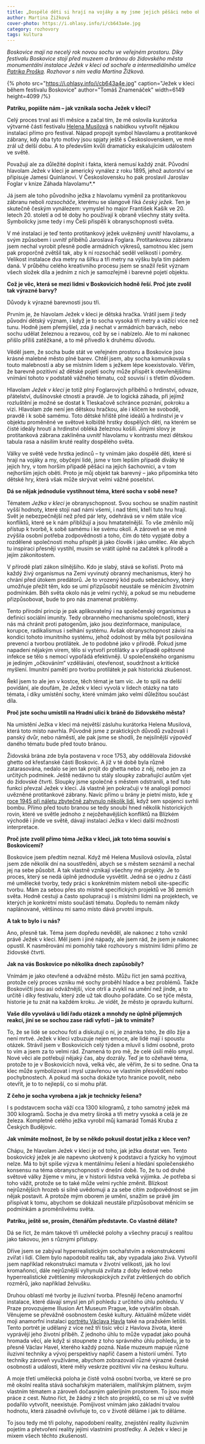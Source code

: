 ```yaml
---
title: „Dospělé děti si hrají na vojáky a my jsme jejich pěšáci nebo oběti.“
author: Martina Žižková
cover-photo: https://i.ohlasy.info/i/cb643a4e.jpg
category: rozhovory
tags: kultura
---
```


_Boskovice mají na necelý rok novou sochu ve veřejném prostoru. Díky festivalu Boskovice stojí před muzeem a bránou do židovského města monumentální instalace Ježek v kleci od sochaře a intermediálního umělce [Patrika Proška](http://www.prosko.cz). Rozhovor s ním vedla Martina Žižková._

{% photo src="https://i.ohlasy.info/i/cb643a4e.jpg" caption="Ježek v kleci během festivalu Boskovice" author="Tomáš Znamenáček" width=6149 height=4099 /%}

**Patriku, popište nám – jak vznikala socha Ježek v kleci?**

Celý proces trval asi tři měsíce a začal tím, že mě oslovila kurátorka výtvarné části festivalu [Helena Musilová](https://ohlasy.info/clanky/2024/07/vytvarne-umeni-nazivo.html) s nabídkou vytvořit nějakou instalaci přímo pro festival. Nápad propojit symbol hlavolamu a protitankové zábrany, kdy oba tyto motivy jsou spjaty ještě s Československem, ve mně zrál už delší dobu. A to především kvůli dramaticky eskalujícím událostem ve světě.

Považuji ale za důležité doplnit i fakta, která nemusí každý znát. Původní hlavolam Ježek v kleci je americký vynález z roku 1895, jehož autorství se připisuje Jamesi Quinlanovi. V Československu ho pak proslavil Jaroslav Foglar v knize Záhada hlavolamu*.*

Já jsem ale toho původního ježka z hlavolamu vyměnil za protitankovou zábranu neboli _rozsocháče_, kterému se slangově říká _český ježek_. Ten je skutečně českým vynálezem: vymyslel ho major František Kašík ve 20\. letech 20\. století a od té doby ho používají k obraně všechny státy světa. Symbolicky jsme tedy i my Češi přispěli k obranyschopnosti světa.

V mé instalaci je teď tento protitankový ježek uvězněný uvnitř hlavolamu, a svým způsobem i uvnitř příběhů Jaroslava Foglara. Protitankovou zábranu jsem nechal vyrobit přesně podle armádních výkresů, samotnou klec jsem pak proporčně zvětšil tak, aby k ní rozsocháč seděl velikostí i poměry. Velikost instalace dva metry na šířku a tři metry na výšku byla tím pádem daná. V průběhu celého kreativního procesu jsem se snažil řešit význam všech složek díla a jedním z nich je samozřejmě i barevné pojetí objektu.

**Což je věc, která se mezi lidmi v Boskovicích hodně řeší. Proč jste zvolil tak výrazné barvy?**

Důvody k výrazné barevnosti jsou tři.

Prvním je, že hlavolam Ježek v kleci je dětská hračka. Vrátil jsem jí tedy původní dětský význam, i když je to socha vysoká tři metry a vážící více než tunu. Hodně jsem přemýšlel, zda ji nechat v armádních barvách, nebo sochu udělat železnou a rezavou, což by se i nabízelo. Ale to mi nakonec přišlo příliš zatěžkané, a to mě přivedlo k druhému důvodu.

Věděl jsem, že socha bude stát ve veřejném prostoru a Boskovice jsou krásné malebné město plné barev. Chtěl jsem, aby socha komunikovala s touto malebností a aby se místním lidem s ježkem lépe koexistovalo. Věřím, že barevně pozitivní až dětské pojetí sochy může přispět k otevřenějšímu vnímání tohoto v podstatě vážného tématu, což souvisí i s třetím důvodem.

Hlavolam _Ježek v kleci_ je totiž plný Foglarových příběhů o hrdinství, odvaze, přátelství, dušínovské ctnosti a pravdě. Je to logická záhada, při jejímž rozluštění je možné se dostat k Tleskačově schránce poznání, pokroku a vizi. Hlavolam zde není jen dětskou hračkou, ale i klíčem ke svobodě, pravdě i k sobě samému. Toto dětské hřiště plné ideálů a hrdinství je v objektu proměněné ve světové kolbiště hrstky dospělých dětí, na kterém se čisté ideály hroutí a hrdinství obléká železnou košili. Jinými slovy je protitanková zábrana zaklíněna uvnitř hlavolamu v kontrastu mezi dětskou tabula rasa a násilím kruté reality dospělého světa.

Války ve světě vede hrstka jedinců – ty vnímám jako dospělé děti, které si hrají na vojáky a my, obyčejní lidé, jsme v tom lepším případě diváky té jejich hry, v tom horším případě pěšáci na jejich šachovnici, a v tom nejhorším jejich oběti. Proto je můj objekt tak barevný – jako připomínka této dětské hry, která však může skrývat velmi vážné poselství.

**Dá se nějak jednoduše vystihnout téma, které socha v sobě nese?**

Tématem _Ježka v kleci_ je obranyschopnost. Svou sochou se snažím nastínit vyšší hodnoty, které stojí nad námi všemi, i nad těmi, kteří tuto hru hrají. Svět je nebezpečnější než před pár lety, odehrává se v něm stále více konfliktů, které se k nám přibližují a jsou hmatatelnější. To vše změnilo můj přístup k tvorbě, k sobě samému i ke svému okolí. A zároveň se ve mně zvýšila osobní potřeba zodpovědnosti a toho, čím do této vypjaté doby a rozdělené společnosti mohu přispět já jako člověk i jako umělec. Ale abych tu inspiraci přesněji vystihl, musím se vrátit úplně na začátek k přírodě a jejím zákonitostem.

V přírodě platí zákon silnějšího. Kdo je slabý, stává se kořistí. Proto má každý živý organismus na Zemi vyvinutý obranný mechanismus, který ho chrání před útokem predátorů. Je to vrozený kód pudu sebezáchovy, který umožňuje přežít těm, kdo se umí přizpůsobit neustále se měnícím životním podmínkám. Běh světa okolo nás je velmi rychlý, a pokud se mu nebudeme přizpůsobovat, bude to pro nás znamenat problémy.

Tento přírodní princip je pak aplikovatelný i na společenský organismus a definici sociální imunity. Tedy obranného mechanismu společnosti, který nás má chránit proti patogenům, jako jsou dezinformace, manipulace, korupce, radikalismus i selhání systému. Avšak obranyschopnost závisí na kondici tohoto imunitního systému, jehož odolnost by měla být posilována prevencí a tvorbou protilátek. Je to podobné jako v přírodě. Pokud jsme napadeni nějakým virem, tělo si vytvoří protilátky a v případě opětovné infekce se tělo s nemocí vypořádá efektivněji. U společenského organismu je jediným „očkováním“ vzdělávání, otevřenost, soudržnost a kritické myšlení. Imunitní pamětí pro tvorbu protilátek je pak historická zkušenost.

Řekl jsem to ale jen v kostce, těch témat je tam víc. Je to spíš na delší povídání, ale doufám, že Ježek v kleci vyvolá v lidech otázky na tato témata, i díky umístění sochy, které vnímám jako velmi důležitou součást díla.

**Proč jste sochu umístili na Hradní ulici k bráně do židovského města?**

Na umístění Ježka v kleci má největší zásluhu kurátorka Helena Musilová, která toto místo navrhla. Původně jsme z praktických důvodů zvažovali i panský dvůr, nebo náměstí, ale pak jsme se shodli, že nejsilnější výpověď daného tématu bude před touto bránou.

Židovská brána zde byla postavena v roce 1753, aby oddělovala židovské ghetto od křesťanské části Boskovic. A již v té době byla různě zatarasována, nedalo se jen tak projít do ghetta nebo z něj, nebo jen za určitých podmínek. Ještě nedávno tu stály sloupky zabraňující autům vjet do židovské čtvrti. Sloupky jsme společně s městem odstranili, a teď tuto funkci převzal Ježek v kleci. Já vlastně jen pokračuji v té analogii pomocí uvězněné protitankové zábrany. Navíc přímo u brány je pietní místo, kde [v roce 1945 při náletu zbytečně zahynulo několik lidí](https://ohlasy.info/clanky/2020/05/boskovicky-nalet.html), když sem spojenci svrhli bombu. Přímo před touto branou se tedy snoubí hned několik historických rovin, které ve světle jednoho z nejožehavějších konfliktů na Blízkém východě i jinde ve světě, dávají instalaci Ježka v kleci další možnosti interpretace.

**Proč jste zvolil přímo téma Ježka v kleci, jak toto téma souvisí s Boskovicemi?**

Boskovice jsem předtím neznal. Když mě Helena Musilová oslovila, zůstal jsem zde několik dní na soustředění, abych se s městem seznámil a nechal jej na sebe působit. A tak vlastně vznikají všechny mé projekty. Je to proces, který se nedá úplně jednoduše vysvětlit. Jedná se o jednu z částí mé umělecké tvorby, tedy práci s konkrétním místem neboli site-specific tvorbu. Mám za sebou přes sto místně specifických projektů ve 36 zemích světa. Hodně cestuji a často spolupracuji i s místními lidmi na projektech, ve kterých je konkrétní místo součástí tématu. Dopředu to nemám nikdy naplánované, většinou mi samo místo dává prvotní impuls.

**A tak to bylo i u nás?**

Ano, přesně tak. Téma jsem dopředu nevěděl, ale nakonec z toho vznikl právě Ježek v kleci. Měl jsem i jiné nápady, ale jsem rád, že jsem je nakonec opustil. K nasměrování mi pomohly také rozhovory s místními lidmi přímo ze židovské čtvrti.

**Jak na vás Boskovice po několika dnech zapůsobily?**

Vnímám je jako otevřené a odvážné město. Můžu říct jen samá pozitiva, protože celý proces vzniku mé sochy proběhl hladce a bez problémů. Takže Boskovičtí jsou asi odvážnější, více otrlí a zvyklí na umění než jinde, a to určitě i díky festivalu, který zde už tak dlouho pořádáte. Co se týče města, historie je tu znát na každém kroku. Je vidět, že město je opravdu kulturní.

**Vaše dílo vyvolává u lidí řadu otázek a mnohdy ne úplně příjemných reakcí, jiní se se sochou zase rádi vyfotí – jak to vnímáte?**

To, že se lidé se sochou fotí a diskutují o ní, je známka toho, že dílo žije a není mrtvé. Ježek v kleci vzbuzuje nejen emoce, ale lidé mají i spoustu otázek. Strávil jsem v Boskovicích celý týden a mluvil s lidmi osobně, proto to vím a jsem za to velmi rád. Znamená to pro mě, že celé úsilí mělo smysl. Nové věci ale potřebují nějaký čas, aby dozrály. Teď je to ožehavé téma, protože to je v Boskovicích nová, velká věc, ale věřím, že si to sedne. Ona ta klec může symbolizovat i mysl uzavřenou ve vlastním přesvědčení nebo pochybnostech. A pokud má socha dokáže tyto hranice povolit, nebo otevřít, je to to nejlepší, co si mohu přát.

**Z čeho je socha vyrobena a jak je technicky řešena?**

I s podstavcem socha váží cca 1300 kilogramů, z toho samotný ježek má 300 kilogramů. Socha je dva metry široká a tři metry vysoká a celá je ze železa. Kompletně celého ježka vyrobil můj kamarád Tomáš Kruba z Českých Budějovic.

**Jak vnímáte možnost, že by se někdo pokusil dostat ježka z klece ven?**

Chápu, že hlavolam Ježek v kleci je od toho, jak ježka dostat ven. Tento boskovický ježek je ale napevno ukotvený k podstavci a fyzicky ho vyjmout nelze. Má to být spíše výzva k mentálnímu řešení a hledání společenského konsensu na téma obranyschopnosti v dnešní době. To, že tu od druhé světové války žijeme v míru, je v historii lidstva velká výjimka. Je potřeba si toho vážit, protože se to také může velmi rychle změnit. Blízkost nejrůznějších hrozeb si silně uvědomuji a za sebe cítím zodpovědnost se jim nějak postavit. A protože mým oborem je umění, snažím se právě jím přispívat k tomu, abychom se dokázali neustále přizpůsobovat měnícím se podmínkám a proměnlivému světa.

**Patriku, ještě se, prosím, čtenářům představte. Co vlastně děláte?**

Dá se říct, že mám takové tři umělecké polohy a všechny pracují s realitou jako takovou, jen s různými přístupy.

Dříve jsem se zabýval hyperrealistickým sochařstvím a rekonstrukcemi zvířat i lidí. Cílem bylo napodobit realitu tak, aby vypadala jako živá. Vytvořil jsem například rekonstrukci mamuta v životní velikosti, jak ho loví kromaňonci, dále nejrůznější vyhynulá zvířata z doby ledové nebo hyperrealistické zvětšeniny mikroskopických zvířat zvětšených do obřích rozměrů, jako například želvušku.

Druhou oblastí mé tvorby je iluzivní tvorba. Přesněji řečeno anamorfní instalace, které dávají smysl jen při pohledu z určitého úhlu pohledu. V Praze provozujeme Illusion Art Museum Prague, kde vytvářím obsah. Věnujeme se převážně osobnostem české kultury. Aktuálně můžete vidět moji anamorfní instalaci [portrétu Václava Havla](https://www.prosko.cz/anamorphosis/vaclav-havel) také na pražském letišti. Tento portrét je udělaný z více než tří tisíc věcí z Havlova života, které vyprávějí jeho životní příběh. Z jednoho úhlu to může vypadat jako pouhá hromada věcí, ale když si stoupnete z toho správného úhlu pohledu, je to přesně Václav Havel, kterého každý pozná. Naše muzeum mapuje různé iluzivní techniky a vývoj perspektivy napříč časem a historií umění. Tyto techniky zároveň využíváme, abychom zobrazovali různé výrazné české osobnosti a události, které měly veskrze pozitivní vliv na českou kulturu.

A moje třetí umělecká poloha je čistě volná osobní tvorba, ve které se pro mě okolní realita stává sochařským materiálem, malířským plátnem, svým vlastním tématem a zároveň dočasným galerijním prostorem. To jsou moje práce z cest. Nutno říct, že žádný z těch sto projektů, co se mi už ve světě podařilo vytvořit, neexistuje. Pomíjivost vnímám jako základní trvalou hodnotu, která zásadně ovlivňuje to, co v životě děláme i jak to děláme.

To jsou tedy mé tři polohy, napodobení reality, znejistění reality iluzivním pojetím a přetvoření reality jejími vlastními prostředky. A Ježek v kleci je mixem všech těchto zkušeností.
